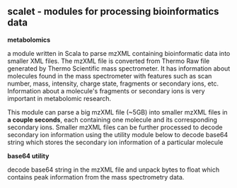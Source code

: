 ## scalet - modules for processing bioinformatics data

**metabolomics**

a module written in Scala to parse mzXML containing bioinformatic data into smaller XML files.
The mzXML file is converted from Thermo Raw file generated by Thermo Scientific mass spectrometer. It has information about 
molecules found in the mass spectrometer with features such as scan number, mass, intensity, charge state, 
fragments or secondary ions, etc. Information about a molecule's fragments or secondary ions is very important 
in metabolomic research. 

This module can parse a big mzXML file (~5GB) into smaller mzXML files in **a couple seconds**, each containing one
molecule and its corresponding secondary ions. Smaller mzXML files can be further processed to decode secondary
ion information using the utility module below to decode base64 string which stores the secondary ion information
of a particular molecule

**base64 utility**

decode base64 string in the mzXML file and 
unpack bytes to float which contains peak information from the mass spectrometry data.